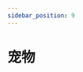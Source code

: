 ```yaml
---
sidebar_position: 9
---
```


# 宠物
<dialog>
# Do you have any [pets]?
## No, I don't. What about you?
# I have a dog. I [rescued] him from the [dog shelter] three years ago.
He's five years old.
## what [breed] is he?
# He's a Golden Retriever.
## That's nice. I would like a dog but my [landlord] does not allow pets.
It's written in my apartment [lease].
# I'm sorry to hear that.
## That's OK. At least I save money by not buying dog food or paying [vet bills].
# Maybe you can [dog-sit] for me when I'm away this summer.
## Sure! I'd be happy to, [as long as] you're willing to pay.
</dialog>
